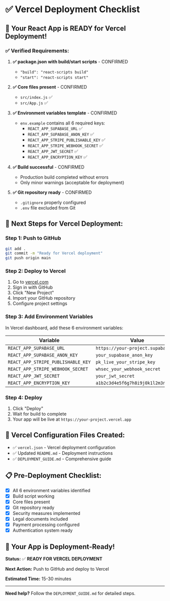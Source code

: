 # ✅ Vercel Deployment Checklist

## 🎯 **Your React App is READY for Vercel Deployment!**

### ✅ **Verified Requirements:**

1. **✅ package.json with build/start scripts** - CONFIRMED
   - `"build": "react-scripts build"`
   - `"start": "react-scripts start"`

2. **✅ Core files present** - CONFIRMED
   - `src/index.js` ✅
   - `src/App.js` ✅

3. **✅ Environment variables template** - CONFIRMED
   - `env.example` contains all 6 required keys:
     - `REACT_APP_SUPABASE_URL` ✅
     - `REACT_APP_SUPABASE_ANON_KEY` ✅
     - `REACT_APP_STRIPE_PUBLISHABLE_KEY` ✅
     - `REACT_APP_STRIPE_WEBHOOK_SECRET` ✅
     - `REACT_APP_JWT_SECRET` ✅
     - `REACT_APP_ENCRYPTION_KEY` ✅

4. **✅ Build successful** - CONFIRMED
   - Production build completed without errors
   - Only minor warnings (acceptable for deployment)

5. **✅ Git repository ready** - CONFIRMED
   - `.gitignore` properly configured
   - `.env` file excluded from Git

## 🚀 **Next Steps for Vercel Deployment:**

### **Step 1: Push to GitHub**
```bash
git add .
git commit -m "Ready for Vercel deployment"
git push origin main
```

### **Step 2: Deploy to Vercel**
1. Go to [vercel.com](https://vercel.com)
2. Sign in with GitHub
3. Click "New Project"
4. Import your GitHub repository
5. Configure project settings

### **Step 3: Add Environment Variables**
In Vercel dashboard, add these 6 environment variables:

| Variable | Value |
|----------|-------|
| `REACT_APP_SUPABASE_URL` | `https://your-project.supabase.co` |
| `REACT_APP_SUPABASE_ANON_KEY` | `your_supabase_anon_key` |
| `REACT_APP_STRIPE_PUBLISHABLE_KEY` | `pk_live_your_stripe_key` |
| `REACT_APP_STRIPE_WEBHOOK_SECRET` | `whsec_your_webhook_secret` |
| `REACT_APP_JWT_SECRET` | `your_jwt_secret` |
| `REACT_APP_ENCRYPTION_KEY` | `a1b2c3d4e5f6g7h8i9j0k1l2m3n4o5p6` |

### **Step 4: Deploy**
1. Click "Deploy"
2. Wait for build to complete
3. Your app will be live at `https://your-project.vercel.app`

## 🔧 **Vercel Configuration Files Created:**

- ✅ `vercel.json` - Vercel deployment configuration
- ✅ Updated `README.md` - Deployment instructions
- ✅ `DEPLOYMENT_GUIDE.md` - Comprehensive guide

## 📋 **Pre-Deployment Checklist:**

- [x] All 6 environment variables identified
- [x] Build script working
- [x] Core files present
- [x] Git repository ready
- [x] Security measures implemented
- [x] Legal documents included
- [x] Payment processing configured
- [x] Authentication system ready

## 🎉 **Your App is Deployment-Ready!**

**Status:** ✅ **READY FOR VERCEL DEPLOYMENT**

**Next Action:** Push to GitHub and deploy to Vercel

**Estimated Time:** 15-30 minutes

---

**Need help?** Follow the `DEPLOYMENT_GUIDE.md` for detailed steps. 